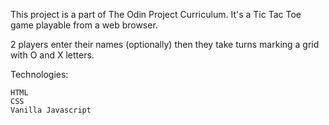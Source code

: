 This project is a part of The Odin Project Curriculum. It's a Tic Tac Toe game playable from a web browser.

2 players enter their names (optionally) then they take turns marking a grid with O and X letters.

Technologies:

    HTML
    CSS
    Vanilla Javascript
